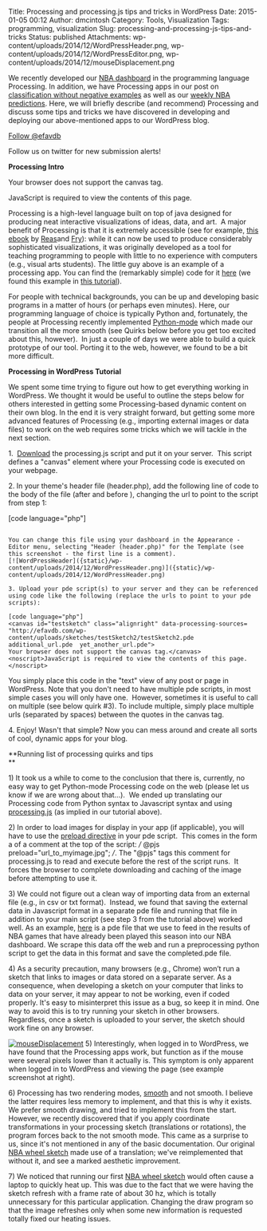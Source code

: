 Title: Processing and processing.js tips and tricks in WordPress
Date: 2015-01-05 00:12
Author: dmcintosh
Category: Tools, Visualization
Tags: programming, visualization
Slug: processing-and-processing-js-tips-and-tricks
Status: published
Attachments: wp-content/uploads/2014/12/WordPressHeader.png, wp-content/uploads/2014/12/WordPressEditor.png, wp-content/uploads/2014/12/mouseDisplacement.png

We recently developed our [NBA dashboard](http://efavdb.com/nba-dash/) in the programming language Processing. In addition, we have Processing apps in our post on [classification without negative examples](http://efavdb.com/methods-regression-without-negative-examples/) as well as our [weekly NBA predictions](http://efavdb.com/weekly-nba-predictions/). Here, we will briefly describe (and recommend) Processing and discuss some tips and tricks we have discovered in developing and deploying our above-mentioned apps to our WordPress blog.

[Follow @efavdb](http://twitter.com/efavdb)  

Follow us on twitter for new submission alerts!

**Processing Intro**  

Your browser does not support the canvas tag.

  

JavaScript is required to view the contents of this page.

Processing is a high-level language built on top of java designed for producing neat interactive visualizations of ideas, data, and art.  A major benefit of Processing is that it is extremely accessible (see for example, [this ebook](http://it-ebooks.info/book/244/) by [Reas](http://reas.com/)and [Fry](http://benfry.com/)): while it can now be used to produce considerably sophisticated visualizations, it was originally developed as a tool for teaching programming to people with little to no experience with computers (e.g., visual arts students). The little guy above is an example of a processing app. You can find the (remarkably simple) code for it [here](http://efavdb.com/wp-content/uploads/sketches/testSketch2/testSketch2.pde) (we found this example in [this tutorial](http://processingjs.org/articles/p5QuickStart.html)).

For people with technical backgrounds, you can be up and developing basic programs in a matter of hours (or perhaps even minutes). Here, our programming language of choice is typically Python and, fortunately, the people at Processing recently implemented [Python-mode](http://py.processing.org) which made our transition all the more smooth (see Quirks below before you get too excited about this, however).  In just a couple of days we were able to build a quick prototype of our tool. Porting it to the web, however, we found to be a bit more difficult.

**Processing in WordPress Tutorial**

We spent some time trying to figure out how to get everything working in WordPress. We thought it would be useful to outline the steps below for others interested in getting some Processing-based dynamic content on their own blog. In the end it is very straight forward, but getting some more advanced features of Processing (e.g., importing external images or data files) to work on the web requires some tricks which we will tackle in the next section.

1.  [Download](http://processingjs.org/download/) the processing.js script and put it on your server.  This script defines a "canvas" element where your Processing code is executed on your webpage.

​2. In your theme's header file (header.php), add the following line of code to the body of the file (after <body> and before </body>), changing the url to point to the script from step 1:

[code language="php"]  
<script src="url_to_processing.js" type="text/javascript"></script>  
```

You can change this file using your dashboard in the Appearance - Editor menu, selecting "Header (header.php)" for the Template (see this screenshot - the first line is a comment).  
[![WordPressHeader]({static}/wp-content/uploads/2014/12/WordPressHeader.png)]({static}/wp-content/uploads/2014/12/WordPressHeader.png)

​3. Upload your pde script(s) to your server and they can be referenced using code like the following (replace the urls to point to your pde scripts):

[code language="php"]  
<canvas id="testsketch" class="alignright" data-processing-sources=  
"http://efavdb.com/wp-content/uploads/sketches/testSketch2/testSketch2.pde  
additional_url.pde  yet_another_url.pde">  
Your browser does not support the canvas tag.</canvas>  
<noscript>JavaScript is required to view the contents of this page.  
</noscript>  
```

You simply place this code in the "text" view of any post or page in WordPress. Note that you don't need to have multiple pde scripts, in most simple cases you will only have one.  However, sometimes it is useful to call on multiple (see below quirk #3). To include multiple, simply place multiple urls (separated by spaces) between the quotes in the canvas tag.

​4. Enjoy! Wasn't that simple? Now you can mess around and create all sorts of cool, dynamic apps for your blog.

**Running list of processing quirks and tips  
**

​1) It took us a while to come to the conclusion that there is, currently, no easy way to get Python-mode Processing code on the web (please let us know if we are wrong about that...).  We ended up translating our Processing code from Python syntax to Javascript syntax and using [processing.js](http://processingjs.org/) (as implied in our tutorial above).

​2) In order to load images for display in your app (if applicable), you will have to use the [preload directive](http://processingjs.org/reference/preload/) in your pde script.  This comes in the form a of a comment at the top of the script: */* @pjs preload="url_to_myimage.jpg"; */*. The "@pjs" tags this comment for processing.js to read and execute before the rest of the script runs.  It forces the browser to complete downloading and caching of the image before attempting to use it.

​3) We could not figure out a clean way of importing data from an external file (e.g., in csv or txt format).  Instead, we found that saving the external data in Javascript format in a separate pde file and running that file in addition to your main script (see step 3 from the tutorial above) worked well. As an example, [here](http://efavdb.com/wp-content/uploads/nba/completed.pde) is a pde file that we use to feed in the results of NBA games that have already been played this season into our NBA dashboard. We scrape this data off the web and run a preprocessing python script to get the data in this format and save the completed.pde file.

​4) As a security precaution, many browsers (e.g., Chrome) won’t run a sketch that links to images or data stored on a separate server. As a consequence, when developing a sketch on your computer that links to data on your server, it may appear to not be working, even if coded properly. It's easy to misinterpret this issue as a bug, so keep it in mind. One way to avoid this is to try running your sketch in other browsers. Regardless, once a sketch is uploaded to your server, the sketch should work fine on any browser.

[![mouseDisplacement]({static}/wp-content/uploads/2014/12/mouseDisplacement.png)]({static}/wp-content/uploads/2014/12/mouseDisplacement.png) 5) Interestingly, when logged in to WordPress, we have found that the Processing apps work, but function as if the mouse were several pixels lower than it actually is. This symptom is only apparent when logged in to WordPress and viewing the page (see example screenshot at right).

​6) Processing has two rendering modes, [smooth](https://www.processing.org/reference/smooth_.html) and not smooth. I believe the latter requires less memory to implement, and that this is why it exists. We prefer smooth drawing, and tried to implement this from the start. However, we recently discovered that if you apply coordinate transformations in your processing sketch (translations or rotations), the program forces back to the not smooth mode. This came as a surprise to us, since it's not mentioned in any of the basic documentation. Our original [NBA wheel sketch](http://efavdb.com/nba-dash/) made use of a translation; we've reimplemented that without it, and see a marked aesthetic improvement.

​7) We noticed that running our first [NBA wheel sketch](http://efavdb.com/nba-dash/) would often cause a laptop to quickly heat up. This was due to the fact that we were having the sketch refresh with a frame rate of about 30 hz, which is totally unnecessary for this particular application. Changing the draw program so that the image refreshes only when some new information is requested totally fixed our heating issues.
